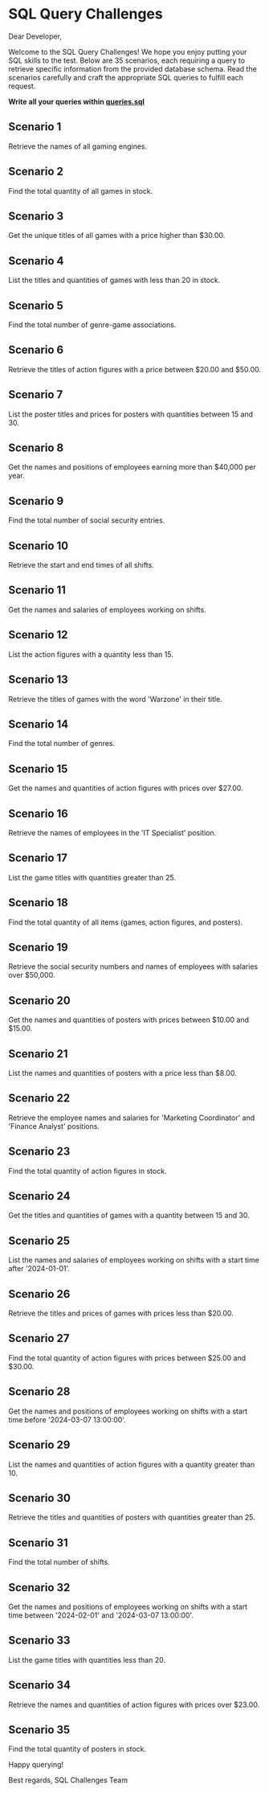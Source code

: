 # SQL Query Challenges

Dear Developer,


Welcome to the SQL Query Challenges! We hope you enjoy putting your SQL skills to the test. Below are 35 scenarios, each requiring a query to retrieve specific information from the provided database schema. Read the scenarios carefully and craft the appropriate SQL queries to fulfill each request.

**Write all your queries within [queries.sql](./store/queries.sql)**

## Scenario 1

Retrieve the names of all gaming engines.

## Scenario 2

Find the total quantity of all games in stock.

## Scenario 3

Get the unique titles of all games with a price higher than $30.00.

## Scenario 4

List the titles and quantities of games with less than 20 in stock.

## Scenario 5

Find the total number of genre-game associations.

## Scenario 6

Retrieve the titles of action figures with a price between $20.00 and $50.00.

## Scenario 7

List the poster titles and prices for posters with quantities between 15 and 30.

## Scenario 8

Get the names and positions of employees earning more than $40,000 per year.

## Scenario 9

Find the total number of social security entries.

## Scenario 10

Retrieve the start and end times of all shifts.

## Scenario 11

Get the names and salaries of employees working on shifts.

## Scenario 12

List the action figures with a quantity less than 15.

## Scenario 13

Retrieve the titles of games with the word 'Warzone' in their title.

## Scenario 14

Find the total number of genres.

## Scenario 15

Get the names and quantities of action figures with prices over $27.00.

## Scenario 16

Retrieve the names of employees in the 'IT Specialist' position.

## Scenario 17

List the game titles with quantities greater than 25.

## Scenario 18

Find the total quantity of all items (games, action figures, and posters).

## Scenario 19

Retrieve the social security numbers and names of employees with salaries over $50,000.

## Scenario 20

Get the names and quantities of posters with prices between $10.00 and $15.00.

## Scenario 21

List the names and quantities of posters with a price less than $8.00.

## Scenario 22

Retrieve the employee names and salaries for 'Marketing Coordinator' and 'Finance Analyst' positions.

## Scenario 23

Find the total quantity of action figures in stock.

## Scenario 24

Get the titles and quantities of games with a quantity between 15 and 30.

## Scenario 25

List the names and salaries of employees working on shifts with a start time after '2024-01-01'.

## Scenario 26

Retrieve the titles and prices of games with prices less than $20.00.

## Scenario 27

Find the total quantity of action figures with prices between $25.00 and $30.00.

## Scenario 28

Get the names and positions of employees working on shifts with a start time before '2024-03-07 13:00:00'.

## Scenario 29

List the names and quantities of action figures with a quantity greater than 10.

## Scenario 30

Retrieve the titles and quantities of posters with quantities greater than 25.

## Scenario 31

Find the total number of shifts.

## Scenario 32

Get the names and positions of employees working on shifts with a start time between '2024-02-01' and '2024-03-07 13:00:00'.

## Scenario 33

List the game titles with quantities less than 20.

## Scenario 34

Retrieve the names and quantities of action figures with prices over $23.00.

## Scenario 35

Find the total quantity of posters in stock.

Happy querying!

Best regards,
SQL Challenges Team